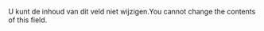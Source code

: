 <span data-ttu-id="e4692-101">U kunt de inhoud van dit veld niet wijzigen.</span><span class="sxs-lookup"><span data-stu-id="e4692-101">You cannot change the contents of this field.</span></span>
